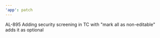 ```yaml
---
'app': patch
---
```


AL-895 Adding security screening in TC with "mark all as non-editable" adds it as optional
